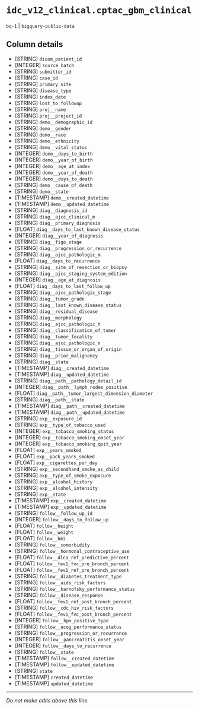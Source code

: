 # `idc_v12_clinical.cptac_gbm_clinical`
`bq-1` | `bigquery-public-data`

## Column details
* [STRING]    `dicom_patient_id`
* [INTEGER]   `source_batch`
* [STRING]    `submitter_id`
* [STRING]    `case_id`
* [STRING]    `primary_site`
* [STRING]    `disease_type`
* [STRING]    `index_date`
* [STRING]    `lost_to_followup`
* [STRING]    `proj__name`
* [STRING]    `proj__project_id`
* [STRING]    `demo__demographic_id`
* [STRING]    `demo__gender`
* [STRING]    `demo__race`
* [STRING]    `demo__ethnicity`
* [STRING]    `demo__vital_status`
* [INTEGER]   `demo__days_to_birth`
* [INTEGER]   `demo__year_of_birth`
* [INTEGER]   `demo__age_at_index`
* [INTEGER]   `demo__year_of_death`
* [INTEGER]   `demo__days_to_death`
* [STRING]    `demo__cause_of_death`
* [STRING]    `demo__state`
* [TIMESTAMP] `demo__created_datetime`
* [TIMESTAMP] `demo__updated_datetime`
* [STRING]    `diag__diagnosis_id`
* [STRING]    `diag__ajcc_clinical_m`
* [STRING]    `diag__primary_diagnosis`
* [FLOAT]     `diag__days_to_last_known_disease_status`
* [INTEGER]   `diag__year_of_diagnosis`
* [STRING]    `diag__figo_stage`
* [STRING]    `diag__progression_or_recurrence`
* [STRING]    `diag__ajcc_pathologic_m`
* [FLOAT]     `diag__days_to_recurrence`
* [STRING]    `diag__site_of_resection_or_biopsy`
* [STRING]    `diag__ajcc_staging_system_edition`
* [INTEGER]   `diag__age_at_diagnosis`
* [FLOAT]     `diag__days_to_last_follow_up`
* [STRING]    `diag__ajcc_pathologic_stage`
* [STRING]    `diag__tumor_grade`
* [STRING]    `diag__last_known_disease_status`
* [STRING]    `diag__residual_disease`
* [STRING]    `diag__morphology`
* [STRING]    `diag__ajcc_pathologic_t`
* [STRING]    `diag__classification_of_tumor`
* [STRING]    `diag__tumor_focality`
* [STRING]    `diag__ajcc_pathologic_n`
* [STRING]    `diag__tissue_or_organ_of_origin`
* [STRING]    `diag__prior_malignancy`
* [STRING]    `diag__state`
* [TIMESTAMP] `diag__created_datetime`
* [TIMESTAMP] `diag__updated_datetime`
* [STRING]    `diag__path__pathology_detail_id`
* [INTEGER]   `diag__path__lymph_nodes_positive`
* [FLOAT]     `diag__path__tumor_largest_dimension_diameter`
* [STRING]    `diag__path__state`
* [TIMESTAMP] `diag__path__created_datetime`
* [TIMESTAMP] `diag__path__updated_datetime`
* [STRING]    `exp__exposure_id`
* [STRING]    `exp__type_of_tobacco_used`
* [INTEGER]   `exp__tobacco_smoking_status`
* [INTEGER]   `exp__tobacco_smoking_onset_year`
* [INTEGER]   `exp__tobacco_smoking_quit_year`
* [FLOAT]     `exp__years_smoked`
* [FLOAT]     `exp__pack_years_smoked`
* [FLOAT]     `exp__cigarettes_per_day`
* [STRING]    `exp__secondhand_smoke_as_child`
* [STRING]    `exp__type_of_smoke_exposure`
* [STRING]    `exp__alcohol_history`
* [STRING]    `exp__alcohol_intensity`
* [STRING]    `exp__state`
* [TIMESTAMP] `exp__created_datetime`
* [TIMESTAMP] `exp__updated_datetime`
* [STRING]    `follow__follow_up_id`
* [INTEGER]   `follow__days_to_follow_up`
* [FLOAT]     `follow__height`
* [FLOAT]     `follow__weight`
* [FLOAT]     `follow__bmi`
* [STRING]    `follow__comorbidity`
* [STRING]    `follow__hormonal_contraceptive_use`
* [FLOAT]     `follow__dlco_ref_predictive_percent`
* [FLOAT]     `follow__fev1_fvc_pre_bronch_percent`
* [FLOAT]     `follow__fev1_ref_pre_bronch_percent`
* [STRING]    `follow__diabetes_treatment_type`
* [STRING]    `follow__aids_risk_factors`
* [STRING]    `follow__karnofsky_performance_status`
* [STRING]    `follow__disease_response`
* [FLOAT]     `follow__fev1_ref_post_bronch_percent`
* [STRING]    `follow__cdc_hiv_risk_factors`
* [FLOAT]     `follow__fev1_fvc_post_bronch_percent`
* [INTEGER]   `follow__hpv_positive_type`
* [STRING]    `follow__ecog_performance_status`
* [STRING]    `follow__progression_or_recurrence`
* [INTEGER]   `follow__pancreatitis_onset_year`
* [INTEGER]   `follow__days_to_recurrence`
* [STRING]    `follow__state`
* [TIMESTAMP] `follow__created_datetime`
* [TIMESTAMP] `follow__updated_datetime`
* [STRING]    `state`
* [TIMESTAMP] `created_datetime`
* [TIMESTAMP] `updated_datetime`

-------------------------------------------------------------------------------
*Do not make edits above this line.*
